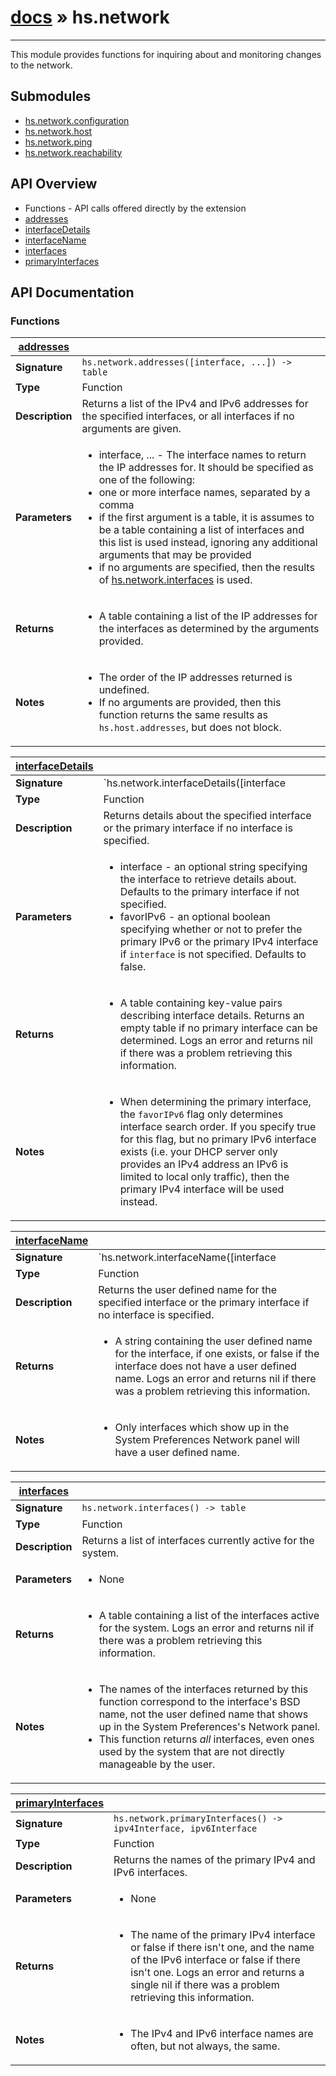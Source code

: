 # [docs](index.md) » hs.network
---

This module provides functions for inquiring about and monitoring changes to the network.

## Submodules
 * [hs.network.configuration](hs.network.configuration.md)
 * [hs.network.host](hs.network.host.md)
 * [hs.network.ping](hs.network.ping.md)
 * [hs.network.reachability](hs.network.reachability.md)

## API Overview
* Functions - API calls offered directly by the extension
 * [addresses](#addresses)
 * [interfaceDetails](#interfaceDetails)
 * [interfaceName](#interfaceName)
 * [interfaces](#interfaces)
 * [primaryInterfaces](#primaryInterfaces)

## API Documentation

### Functions

| [addresses](#addresses)         |                                                                                     |
| --------------------------------------------|-------------------------------------------------------------------------------------|
| **Signature**                               | `hs.network.addresses([interface, ...]) -> table`                                                                    |
| **Type**                                    | Function                                                                     |
| **Description**                             | Returns a list of the IPv4 and IPv6 addresses for the specified interfaces, or all interfaces if no arguments are given.                                                                     |
| **Parameters**                              | <ul><li>interface, ... - The interface names to return the IP addresses for. It should be specified as one of the following:</li><li>  one or more interface names, separated by a comma</li><li>  if the first argument is a table, it is assumes to be a table containing a list of interfaces and this list is used instead, ignoring any additional arguments that may be provided</li><li>  if no arguments are specified, then the results of [hs.network.interfaces](#interfaces) is used.</li></ul> |
| **Returns**                                 | <ul><li>A table containing a list of the IP addresses for the interfaces as determined by the arguments provided.</li></ul>          |
| **Notes**                                   | <ul><li>The order of the IP addresses returned is undefined.</li><li>If no arguments are provided, then this function returns the same results as `hs.host.addresses`, but does not block.</li></ul>                |

| [interfaceDetails](#interfaceDetails)         |                                                                                     |
| --------------------------------------------|-------------------------------------------------------------------------------------|
| **Signature**                               | `hs.network.interfaceDetails([interface | favorIPv6]) -> table`                                                                    |
| **Type**                                    | Function                                                                     |
| **Description**                             | Returns details about the specified interface or the primary interface if no interface is specified.                                                                     |
| **Parameters**                              | <ul><li>interface - an optional string specifying the interface to retrieve details about.  Defaults to the primary interface if not specified.</li><li>favorIPv6 - an optional boolean specifying whether or not to prefer the primary IPv6 or the primary IPv4 interface if `interface` is not specified.  Defaults to false.</li></ul> |
| **Returns**                                 | <ul><li>A table containing key-value pairs describing interface details.  Returns an empty table if no primary interface can be determined. Logs an error and returns nil if there was a problem retrieving this information.</li></ul>          |
| **Notes**                                   | <ul><li>When determining the primary interface, the `favorIPv6` flag only determines interface search order.  If you specify true for this flag, but no primary IPv6 interface exists (i.e. your DHCP server only provides an IPv4 address an IPv6 is limited to local only traffic), then the primary IPv4 interface will be used instead.</li></ul>                |

| [interfaceName](#interfaceName)         |                                                                                     |
| --------------------------------------------|-------------------------------------------------------------------------------------|
| **Signature**                               | `hs.network.interfaceName([interface | favorIPv6]) -> string`                                                                    |
| **Type**                                    | Function                                                                     |
| **Description**                             | Returns the user defined name for the specified interface or the primary interface if no interface is specified.                                                                     |
| **Returns**                                 | <ul><li>A string containing the user defined name for the interface, if one exists, or false if the interface does not have a user defined name. Logs an error and returns nil if there was a problem retrieving this information.</li></ul>          |
| **Notes**                                   | <ul><li>Only interfaces which show up in the System Preferences Network panel will have a user defined name.</li></ul>                |

| [interfaces](#interfaces)         |                                                                                     |
| --------------------------------------------|-------------------------------------------------------------------------------------|
| **Signature**                               | `hs.network.interfaces() -> table`                                                                    |
| **Type**                                    | Function                                                                     |
| **Description**                             | Returns a list of interfaces currently active for the system.                                                                     |
| **Parameters**                              | <ul><li>None</li></ul> |
| **Returns**                                 | <ul><li>A table containing a list of the interfaces active for the system.  Logs an error and returns nil if there was a problem retrieving this information.</li></ul>          |
| **Notes**                                   | <ul><li>The names of the interfaces returned by this function correspond to the interface's BSD name, not the user defined name that shows up in the System Preferences's Network panel.</li><li>This function returns *all* interfaces, even ones used by the system that are not directly manageable by the user.</li></ul>                |

| [primaryInterfaces](#primaryInterfaces)         |                                                                                     |
| --------------------------------------------|-------------------------------------------------------------------------------------|
| **Signature**                               | `hs.network.primaryInterfaces() -> ipv4Interface, ipv6Interface`                                                                    |
| **Type**                                    | Function                                                                     |
| **Description**                             | Returns the names of the primary IPv4 and IPv6 interfaces.                                                                     |
| **Parameters**                              | <ul><li>None</li></ul> |
| **Returns**                                 | <ul><li>The name of the primary IPv4 interface or false if there isn't one, and the name of the IPv6 interface or false if there isn't one. Logs an error and returns a single nil if there was a problem retrieving this information.</li></ul>          |
| **Notes**                                   | <ul><li>The IPv4 and IPv6 interface names are often, but not always, the same.</li></ul>                |

